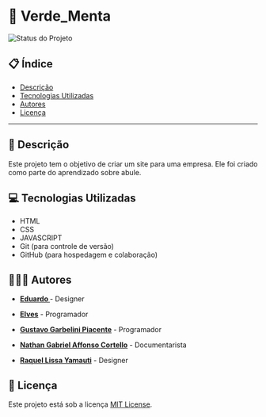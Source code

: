 # 🚀 Verde_Menta

![Status do Projeto](https://img.shields.io/badge/Status-Em%20Desenvolvimento-green)
## 📋 Índice
* [Descrição](#-descrição)
* [Tecnologias Utilizadas](#-tecnologias-utilizadas)
* [Autores](#-autores)
* [Licença](#-licença)

---

## 📄 Descrição
Este projeto tem o objetivo de criar um site para uma empresa. Ele foi criado como parte do aprendizado sobre abule.

## 💻 Tecnologias Utilizadas
* HTML
* CSS
* JAVASCRIPT
* Git (para controle de versão)
* GitHub (para hospedagem e colaboração)

## 🧑‍🤝‍🧑 Autores
* **[Eduardo ](https://github.com/seuperfil)** - Designer

* **[Elves](https://github.com/seuperfil)** - Programador

* **[Gustavo Garbelini Piacente](https://github.com/seuperfil)** - Programador

* **[Nathan Gabriel Affonso Cortello](https://github.com/seuperfil)** - Documentarista

* **[Raquel Lissa Yamauti](https://github.com/seuperfil)** - Designer

## 📝 Licença
Este projeto está sob a licença [MIT License](https://opensource.org/licenses/MIT).